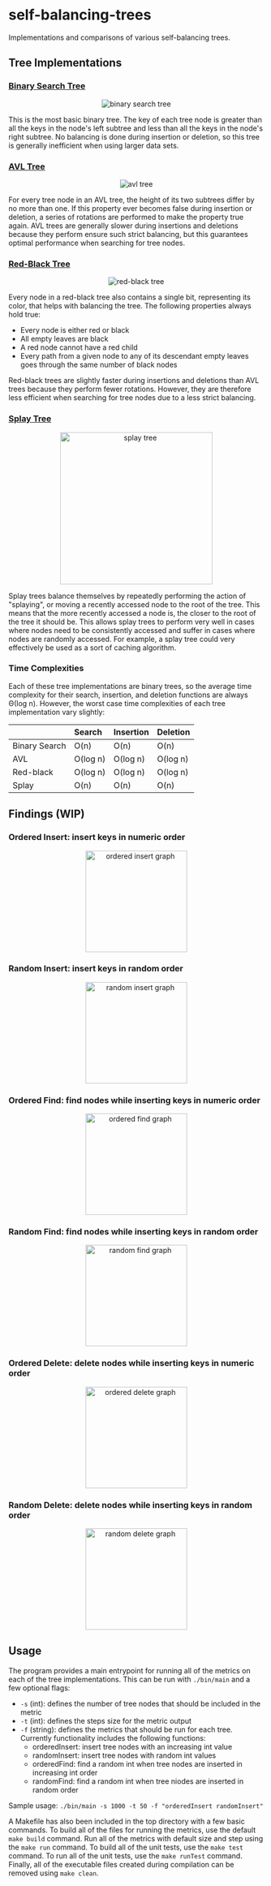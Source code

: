 # self-balancing-trees
Implementations and comparisons of various self-balancing trees.

## Tree Implementations

### [Binary Search Tree](https://en.wikipedia.org/wiki/Binary_search_tree)

<p align="center">
  <img src="https://github.com/rhelgason/self-balancing-trees/blob/main/img/binary_search_tree.png" alt="binary search tree"/>
</p>

This is the most basic binary tree. The key of each tree node is greater than all the keys in the node's left subtree and less than all the keys in the node's right subtree. No balancing is done during insertion or deletion, so this tree is generally inefficient when using larger data sets.

### [AVL Tree](https://en.wikipedia.org/wiki/AVL_tree)

<p align="center">
  <img src="https://github.com/rhelgason/self-balancing-trees/blob/main/img/avl_tree.png" alt="avl tree"/>
</p>

For every tree node in an AVL tree, the height of its two subtrees differ by no more than one. If this property ever becomes false during insertion or deletion, a series of rotations are performed to make the property true again. AVL trees are generally slower during insertions and deletions because they perform ensure such strict balancing, but this guarantees optimal performance when searching for tree nodes.

### [Red-Black Tree](https://en.wikipedia.org/wiki/Red%E2%80%93black_tree)

<p align="center">
  <img src="https://github.com/rhelgason/self-balancing-trees/blob/main/img/red_black_tree.png" alt="red-black tree"/>
</p>

Every node in a red-black tree also contains a single bit, representing its color, that helps with balancing the tree. The following properties always hold true:

- Every node is either red or black
- All empty leaves are black
- A red node cannot have a red child
- Every path from a given node to any of its descendant empty leaves goes through the same number of black nodes

Red-black trees are slightly faster during insertions and deletions than AVL trees because they perform fewer rotations. However, they are therefore less efficient when searching for tree nodes due to a less strict balancing.

### [Splay Tree](https://en.wikipedia.org/wiki/Splay_tree)

<p align="center">
  <img src="https://github.com/rhelgason/self-balancing-trees/blob/main/img/splay_tree.png" alt="splay tree" width="300"/>
</p>

Splay trees balance themselves by repeatedly performing the action of "splaying", or moving a recently accessed node to the root of the tree. This means that the more recently accessed a node is, the closer to the root of the tree it should be. This allows splay trees to perform very well in cases where nodes need to be consistently accessed and suffer in cases where nodes are randomly accessed. For example, a splay tree could very effectively be used as a sort of caching algorithm.

### Time Complexities

Each of these tree implementations are binary trees, so the average time complexity for their search, insertion, and deletion functions are always Θ(log n). However, the worst case time complexities of each tree implementation vary slightly:

<p align="center">

|               | Search    | Insertion | Deletion  |
| :------------ | :-------- | :-------- | :-------- |
| Binary Search | O(n)      | O(n)      | O(n)      |
| AVL           | O(log n)  | O(log n)  | O(log n)  |
| Red-black     | O(log n)  | O(log n)  | O(log n)  |
| Splay         | O(n)      | O(n)      | O(n)      |

</p>

## Findings (WIP)

### Ordered Insert: insert keys in numeric order

<p align="center">
  <img src="https://github.com/rhelgason/self-balancing-trees/blob/main/img/ordered_insert.png" alt="ordered insert graph" width="200"/>
</p>

### Random Insert: insert keys in random order

<p align="center">
  <img src="https://github.com/rhelgason/self-balancing-trees/blob/main/img/random_insert.png" alt="random insert graph" width="200"/>
</p>

### Ordered Find: find nodes while inserting keys in numeric order

<p align="center">
  <img src="https://github.com/rhelgason/self-balancing-trees/blob/main/img/ordered_find.png" alt="ordered find graph" width="200"/>
</p>

### Random Find: find nodes while inserting keys in random order

<p align="center">
  <img src="https://github.com/rhelgason/self-balancing-trees/blob/main/img/random_find.png" alt="random find graph" width="200"/>
</p>

### Ordered Delete: delete nodes while inserting keys in numeric order

<p align="center">
  <img src="https://github.com/rhelgason/self-balancing-trees/blob/main/img/ordered_delete.png" alt="ordered delete graph" width="200"/>
</p>

### Random Delete: delete nodes while inserting keys in random order

<p align="center">
  <img src="https://github.com/rhelgason/self-balancing-trees/blob/main/img/random_delete.png" alt="random delete graph" width="200"/>
</p>

## Usage
The program provides a main entrypoint for running all of the metrics on each of the tree implementations. This can be run with `./bin/main` and a few optional flags:

- `-s` (int): defines the number of tree nodes that should be included in the metric
- `-t` (int): defines the steps size for the metric output
- `-f` (string): defines the metrics that should be run for each tree. Currently functionality includes the following functions:
  - orderedInsert: insert tree nodes with an increasing int value
  - randomInsert: insert tree nodes with random int values
  - orderedFind: find a random int when tree nodes are inserted in increasing int order
  - randomFind: find a random int when tree niodes are inserted in random order

Sample usage: `./bin/main -s 1000 -t 50 -f "orderedInsert randomInsert"`

A Makefile has also been included in the top directory with a few basic commands. To build all of the files for running the metrics, use the default `make build` command. Run all of the metrics with default size and step using the `make run` command. To build all of the unit tests, use the `make test` command.  To run all of the unit tests, use the `make runTest` command. Finally, all of the executable files created during compilation can be removed using `make clean`.
